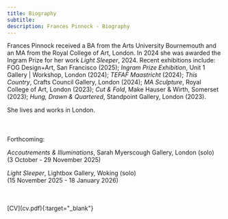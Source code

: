 ```yaml
---
title: Biography
subtitle: 
description: Frances Pinnock - Biography
---  
```


  
Frances Pinnock received a BA from the Arts University Bournemouth and an MA from the Royal College of Art, London. In 2024 she was awarded the Ingram Prize for her work _Light Sleeper_, 2024. 
Recent exhibitions include: FOG Design+Art, San Francisco (2025); _Ingram Prize Exhibition_, Unit 1 Gallery | Workshop, London (2024); _TEFAF Maastricht_ (2024); _This Country_, Crafts Council Gallery, London (2024); _MA Sculpture_, Royal College of Art, London (2023); _Cut & Fold_, Make Hauser & Wirth, Somerset (2023); _Hung, Drawn & Quartered_, Standpoint Gallery, London (2023).  

She lives and works in London.
<br/>  
<br/>  
Forthcoming:  

_Accoutrements & Illuminations_, Sarah Myerscough Gallery, London (solo)  
(3 October - 29 November 2025)  

_Light Sleeper_, Lightbox Gallery, Woking (solo)  
(15 November 2025 - 18 January 2026)  

<br/>  
<br/>  
[CV](cv.pdf){:target="_blank"}


   
 




 









  










 



  










 











